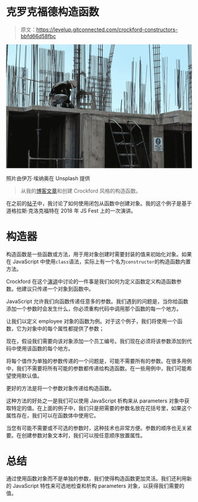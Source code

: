 # 克罗克福德构造函数

> 原文：<https://levelup.gitconnected.com/crockford-constructors-bbfd66d58fbc>

![](img/7c1aed741910834d6123c039f18968b6.png)

照片由伊万·埃纳奥在 Unsplash 提供

> 从我的[博客文章](https://fek.io/blog/crockford-constructors/)和创建 Crockford 风格的构造函数。

在之前的[帖子](/crockford-objects-in-javascript-9947a65fc5e8)中，我讨论了如何使用闭包从函数中创建对象。我的这个例子是基于道格拉斯·克洛克福特在 2018 年 JS Fest 上的一次演讲。

# 构造器

构造函数是一些函数或方法，用于用对象创建时需要封装的值来初始化对象。如果在 JavaScript 中使用`class`语法，实际上有一个名为`constructor`的构造函数内置方法。

Crockford 在这个[演讲](https://www.youtube.com/watch?v=XFTOG895C7c)中讨论的一件事是我们如何为定义函数定义构造函数参数。他建议只传递一个对象到函数中。

JavaScript 允许我们向函数传递任意多的参数。我们遇到的问题是，当你给函数添加一个参数时会发生什么，你必须重构代码中调用那个函数的每一个地方。

让我们以定义 employee 对象的函数为例。对于这个例子，我们将使用一个函数，它为对象中的每个属性都提供了参数；

现在，假设我们需要向该对象添加一个员工编号。我们现在必须将该参数添加到代码中使用该函数的每个地方。

将每个值作为单独的参数传递的一个问题是，可能不需要所有的参数。在很多用例中，我们不需要将所有可能的参数都传递给构造函数。在一些用例中，我们可能希望使用默认值。

更好的方法是将一个参数对象传递给构造函数。

这种方法的好处之一是我们可以使用 JavaScript 析构来从 parameters 对象中获取特定的值。在上面的例子中，我们只是把需要的参数名放在花括号里，如果这个属性存在，我们可以在函数体中使用它。

当您有可能不需要或不可选的参数时，这种技术也非常方便。参数的顺序也无关紧要。在创建参数对象文本时，我们可以按任意顺序放置属性。

# **总结**

通过使用函数对象而不是单独的参数，我们使得构造函数更加灵活。我们还利用新的 JavaScript 特性来可选地检查和析构 parameters 对象，以获得我们需要的值。